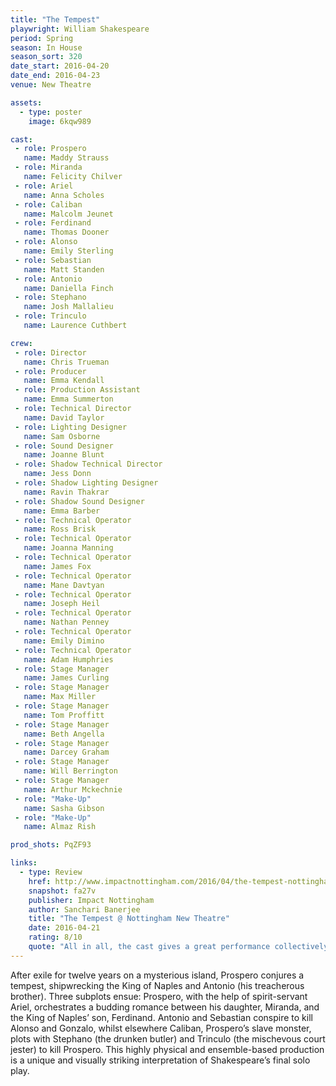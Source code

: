 ```yaml
---
title: "The Tempest"
playwright: William Shakespeare
period: Spring
season: In House
season_sort: 320
date_start: 2016-04-20
date_end: 2016-04-23
venue: New Theatre

assets:
  - type: poster
    image: 6kqw989

cast:
 - role: Prospero
   name: Maddy Strauss
 - role: Miranda
   name: Felicity Chilver
 - role: Ariel
   name: Anna Scholes
 - role: Caliban
   name: Malcolm Jeunet
 - role: Ferdinand
   name: Thomas Dooner
 - role: Alonso
   name: Emily Sterling
 - role: Sebastian
   name: Matt Standen
 - role: Antonio
   name: Daniella Finch
 - role: Stephano
   name: Josh Mallalieu
 - role: Trinculo
   name: Laurence Cuthbert

crew:
 - role: Director
   name: Chris Trueman
 - role: Producer
   name: Emma Kendall
 - role: Production Assistant
   name: Emma Summerton
 - role: Technical Director
   name: David Taylor
 - role: Lighting Designer
   name: Sam Osborne
 - role: Sound Designer
   name: Joanne Blunt
 - role: Shadow Technical Director
   name: Jess Donn
 - role: Shadow Lighting Designer
   name: Ravin Thakrar
 - role: Shadow Sound Designer
   name: Emma Barber
 - role: Technical Operator
   name: Ross Brisk
 - role: Technical Operator
   name: Joanna Manning
 - role: Technical Operator
   name: James Fox
 - role: Technical Operator
   name: Mane Davtyan
 - role: Technical Operator
   name: Joseph Heil
 - role: Technical Operator
   name: Nathan Penney
 - role: Technical Operator
   name: Emily Dimino
 - role: Technical Operator
   name: Adam Humphries
 - role: Stage Manager
   name: James Curling
 - role: Stage Manager
   name: Max Miller
 - role: Stage Manager
   name: Tom Proffitt
 - role: Stage Manager
   name: Beth Angella
 - role: Stage Manager
   name: Darcey Graham
 - role: Stage Manager
   name: Will Berrington
 - role: Stage Manager
   name: Arthur Mckechnie
 - role: "Make-Up"
   name: Sasha Gibson
 - role: "Make-Up"
   name: Almaz Rish

prod_shots: PqZF93

links:
  - type: Review
    href: http://www.impactnottingham.com/2016/04/the-tempest-nottingham-new-theatre/
    snapshot: fa27v
    publisher: Impact Nottingham
    author: Sanchari Banerjee
    title: "The Tempest @ Nottingham New Theatre"
    date: 2016-04-21
    rating: 8/10
    quote: "All in all, the cast gives a great performance collectively and makes the evening a great success. A big congratulation to Chris Trueman and producer Emma Kendall for organizing and creating such an avant-garde interpretation of such a classic. "
---
```


After exile for twelve years on a mysterious island, Prospero conjures a tempest, shipwrecking the King of Naples and Antonio (his treacherous brother). Three subplots ensue: Prospero, with the help of spirit-servant Ariel, orchestrates a budding romance between his daughter, Miranda, and the King of Naples’ son, Ferdinand. Antonio and Sebastian conspire to kill Alonso and Gonzalo, whilst elsewhere Caliban, Prospero’s slave monster, plots with Stephano (the drunken butler) and Trinculo (the mischevous court jester) to kill Prospero. This highly physical and ensemble-based production is a unique and visually striking interpretation of Shakespeare’s final solo play.
